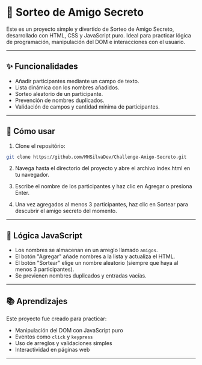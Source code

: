 
# 🎁 Sorteo de Amigo Secreto

Este es un proyecto simple y divertido de Sorteo de Amigo Secreto, desarrollado con HTML, CSS y JavaScript puro. Ideal para practicar lógica de programación, manipulación del DOM e interacciones con el usuario.

---

## ✨ Funcionalidades

- Añadir participantes mediante un campo de texto.
- Lista dinámica con los nombres añadidos.
- Sorteo aleatorio de un participante.
- Prevención de nombres duplicados.
- Validación de campos y cantidad mínima de participantes.

---

## 🚀 Cómo usar

1. Clone el repositório:

```bash
git clone https://github.com/MHSilvaDev/Challenge-Amigo-Secreto.git
```

2. Navega hasta el directorio del proyecto y abre el archivo index.html en tu navegador.

3. Escribe el nombre de los participantes y haz clic en Agregar o presiona Enter.

4. Una vez agregados al menos 3 participantes, haz clic en Sortear para descubrir el amigo secreto del momento.

---

## 🧠 Lógica JavaScript

- Los nombres se almacenan en un arreglo llamado `amigos`.
- El botón "Agregar" añade nombres a la lista y actualiza el HTML.
- El botón "Sortear" elige un nombre aleatorio (siempre que haya al menos 3 participantes).
- Se previenen nombres duplicados y entradas vacías.

---

## 📚 Aprendizajes

Este proyecto fue creado para practicar:

- Manipulación del DOM con JavaScript puro
- Eventos como `click` y `keypress`
- Uso de arreglos y validaciones simples
- Interactividad en páginas web

---
